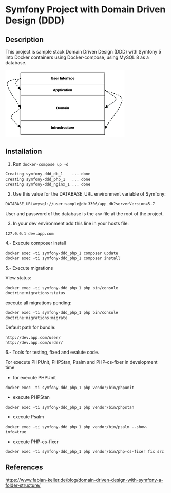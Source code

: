 # Symfony Project with Domain Driven Design (DDD)

## Description

This project is sample stack Domain Driven Design (DDD) with Symfony 5 into Docker containers using Docker-compose,
using MySQL 8 as a database.

![Alt text](ddd.png?raw=true "DDD")

## Installation

1. Run `docker-compose up -d`

```
Creating symfony-ddd_db_1    ... done
Creating symfony-ddd_php_1   ... done
Creating symfony-ddd_nginx_1 ... done
```

2. Use this value for the DATABASE_URL environment variable of Symfony:

```
DATABASE_URL=mysql://user:sample@db:3306/app_db?serverVersion=5.7
```

User and password of the database is the `env` file at the root of the project.

3. In your dev environment add this line in your hosts file:
```
127.0.0.1 dev.app.com
```

4.- Execute composer install
```
docker exec -ti symfony-ddd_php_1 composer update
docker exec -ti symfony-ddd_php_1 composer install
```

5.- Execute migrations

View status:
```
docker exec -ti symfony-ddd_php_1 php bin/console doctrine:migrations:status
```
execute all migrations pending:
```
docker exec -ti symfony-ddd_php_1 php bin/console doctrine:migrations:migrate 
```

Default path for bundle:
```
http://dev.app.com/user/
http://dev.app.com/order/
```

6.- Tools for testing, fixed and evalute code.

For execute PHPUnit, PHPStan, Psalm and PHP-cs-fixer in development time

- for execute PHPUnit
```
docker exec -ti symfony-ddd_php_1 php vendor/bin/phpunit
```
- execute PHPStan
```
docker exec -ti symfony-ddd_php_1 php vendor/bin/phpstan
```
- execute Psalm
```
docker exec -ti symfony-ddd_php_1 php vendor/bin/psalm --show-info=true
```
- execute PHP-cs-fixer
```
docker exec -ti symfony-ddd_php_1 php vendor/bin/php-cs-fixer fix src
```

## References
https://www.fabian-keller.de/blog/domain-driven-design-with-symfony-a-folder-structure/
